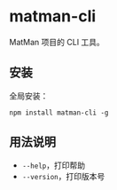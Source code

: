 # matman-cli

MatMan 项目的 CLI 工具。

## 安装

全局安装：

```
npm install matman-cli -g
```

## 用法说明

- `--help`，打印帮助
- `--version`，打印版本号

